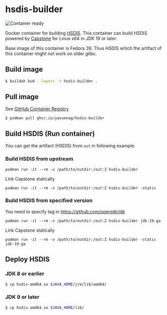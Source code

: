 hsdis-builder
===
![Container ready](../../actions/workflows/publish-container.yaml/badge.svg)

Docker container for building [HSDIS](https://github.com/openjdk/jdk/tree/master/src/utils/hsdis). This container can build HSDIS powered by [Capstone](https://www.capstone-engine.org/) for Linux x64 in JDK 19 or later.

Base image of this container is Fedora 39. Thus HSDIS which the artifact of this container might not work on older glibc.

## Build image

```sh
$ buildah bud --layers -t hsdis-builder .
```

## Pull image

See [GitHub Container Registry](https://github.com/YaSuenag/hsdis-builder/pkgs/container/hsdis-builder)

```
$ podman pull ghcr.io/yasuenag/hsdis-builder
```

## Build HSDIS (Run container)

You can get the artifact (HSDIS) from `out` in following example.

### Build HSDIS from upstream

```
podman run -it --rm -v /path/to/outdir:/out:Z hsdis-builder
```

Link Capstone statically

```
podman run -it --rm -v /path/to/outdir:/out:Z hsdis-builder -static
```

### Build HSDIS from specified version

You need to specify tag in https://github.com/openjdk/jdk

```
podman run -it --rm -v /path/to/outdir:/out:Z hsdis-builder jdk-19-ga
```

Link Capstone statically

```
podman run -it --rm -v /path/to/outdir:/out:Z hsdis-builder -static jdk-19-ga
```

## Deploy HSDIS

### JDK 8 or earlier

```sh
$ cp hsdis-amd64.so $JAVA_HOME/jre/lib/amd64/
```

### JDK 9 or later

```sh
$ cp hsdis-amd64.so $JAVA_HOME/lib/
```
